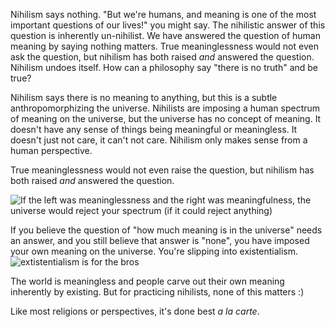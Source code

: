 Nihilism says nothing. "But we're humans, and meaning is one of the most important questions of our lives!" you might say. The nihilistic answer of this question is inherently un-nihilist. We have answered the question of human meaning by saying nothing matters. True meaninglessness would not even ask the question, but nihilism has both raised _and_ answered the question. Nihilism undoes itself. How can a philosophy say "there is no truth" and be true? 

Nihilism says there is no meaning to anything, but this is a subtle anthropomorphizing the universe. Nihilists are imposing a human spectrum of meaning on the universe, but the universe has no concept of meaning. It doesn't have any sense of things being meaningful or meaningless. It doesn't just not care, it can't not care. Nihilism only makes sense from a human perspective.

True meaninglessness would not even raise the question, but nihilism has both raised _and_ answered the question.

![If the left was meaninglessness and the right was meaningfulness, the universe would reject your spectrum (if it could reject anything)](https://www.scholastic.com/content/parents/en/school-success/learning-toolkit-blog/number-lines/_jcr_content.img.full.high.png)

If you believe the question of "how much meaning is in the universe" needs an answer, and you still believe that answer is "none", you have imposed your own meaning on the universe. You're slipping into existentialism. 
![extistentialism is for the bros](https://i.redd.it/5sn4xddkcl851.jpg)

The world is meaningless and people carve out their own meaning inherently by existing. But for practicing nihilists, none of this matters :) 

Like most religions or perspectives, it's done best _a la carte_. 
